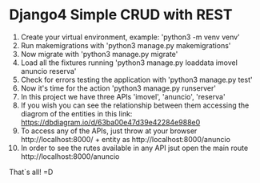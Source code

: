 # Django4 Simple CRUD with REST

1. Create your virtual environment, example: 'python3 -m venv venv'
2. Run makemigrations with 'python3 manage.py makemigrations'
3. Now migrate with 'python3 manage.py migrate'
4. Load all the fixtures running 'python3 manage.py loaddata imovel anuncio reserva'
5. Check for errors testing the application with 'python3 manage.py test'
6. Now it's time for the action 'python3 manage.py runserver'
7. In this project we have three APIs 'imovel', 'anuncio', 'reserva'
8. If you wish you can see the relationship between them accessing the diagrom of the entities in this link: https://dbdiagram.io/d/63ba00e47d39e42284e988e0
9. To access any of the APIs, just throw at your browser http://localhost:8000/ + entity as http://localhost:8000/anuncio
10. In order to see the rutes available in any API jsut open the main route http://localhost:8000/anuncio

That`s all! =D 
